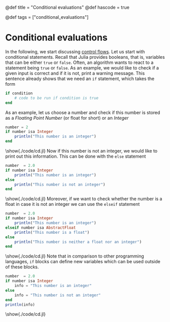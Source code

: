 @def title = "Conditional evaluations"
@def hascode = true

@def tags = ["conditional_evaluations"]

# Conditional evaluations
In the following, we start discussing [control flows](https://docs.julialang.org/en/v1/manual/control-flow/#Control-Flow). Let us start with conditional statements.
Recall that Julia provides booleans, that is, variables that can be either `true` or `false`. Often, an algorithm wants to react to a statement being `true` or `false`. As an example, we would like to check if a given input is correct and if it is not, print a warning message. This sentence already shows that we need an `if` statement, which takes the form
```julia
if condition
    # code to be run if condition is true
end
```
As an example, let us choose a number and check if this number is stored as a *Floating Point Number* (or float for short) or an *Integer*
```julia:./code/cd.jl
number = 2
if number isa Integer
    println("This number is an integer")
end
```
\show{./code/cd.jl}
Now if this number is not an integer, we would like to print out this information. This can be done with the `else` statement
```julia:./code/cd.jl
number  = 2.0
if number isa Integer
    println("This number is an integer")
else
    println("This number is not an integer")
end
```
\show{./code/cd.jl}
Moreover, if we want to check whether the number is a float in case it is not an integer we can use the `elseif` statement
```julia:./code/cd.jl
number  = 2.0
if number isa Integer
    println("This number is an integer")
elseif number isa AbstractFloat
    println("This number is a float")
else
    println("This number is neither a float nor an integer")
end
```
\show{./code/cd.jl}
Note that in comparison to other programming languages, `if` blocks can define new variables which can be used outside of these blocks.
```julia:./code/cd.jl
number  = 2.0
if number isa Integer
    info = "This number is an integer"
else
    info = "This number is not an integer"
end
println(info)
```
\show{./code/cd.jl}